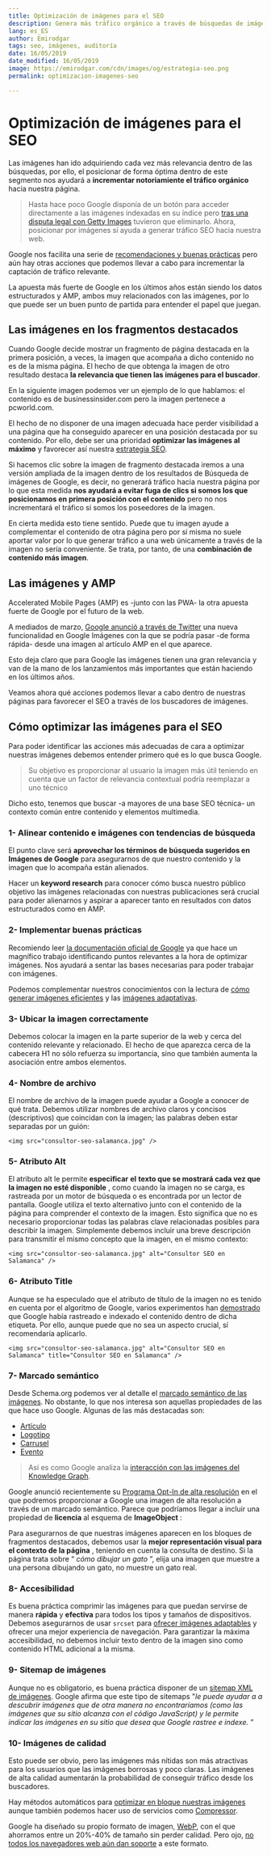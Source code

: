 ```yaml
---
title: Optimización de imágenes para el SEO
description: Genera más tráfico orgánico a través de búsquedas de imágenes y consigue mayor visibilidad en buscadores
lang: es_ES
author: Emirodgar
tags: seo, imágenes, auditoría
date: 16/05/2019
date_modified: 16/05/2019
image: https://emirodgar.com/cdn/images/og/estrategia-seo.png
permalink: optimizacion-imagenes-seo

---
```


# Optimización de imágenes para el SEO

Las imágenes han ido adquiriendo cada vez más relevancia dentro de las búsquedas, por ello, el posicionar de forma óptima dentro de este segmento nos ayudará a **incrementar notoriamiente el tráfico orgánico** hacia nuestra página.

> Hasta hace poco Google disponía de un botón para acceder directamente a las imágenes indexadas en su índice pero [tras una disputa legal con Getty Images](https://twitter.com/searchliaison/status/964226183180070912?ref_src=twsrc%5Etfw%7Ctwcamp%5Etweetembed%7Ctwterm%5E964226183180070912&ref_url=https%3A%2F%2Fwww.seroundtable.com%2Fgoogle-image-search-removes-features-25253.html) tuvieron que eliminarlo. Ahora, posicionar por imágenes sí ayuda a generar tráfico SEO hacia nuestra web.

Google nos facilita una serie de [recomendaciones y buenas prácticas](https://support.google.com/webmasters/answer/114016?hl=es) pero aún hay otras acciones que podemos llevar a cabo para incrementar la captación de tráfico relevante.

La apuesta más fuerte de Google en los últimos años están siendo los datos estructurados y AMP, ambos muy relacionados con las imágenes, por lo que puede ser un buen punto de partida para entender el papel que juegan.

## Las imágenes en los fragmentos destacados

Cuando Google decide mostrar un fragmento de página destacada en la primera posición, a veces, la imagen que acompaña a dicho contenido no es de la misma página. El hecho de que obtenga la imagen de otro resultado destaca **la relevancia que tienen las imágenes para el buscador**. 

En la siguiente imagen podemos ver un ejemplo de lo que hablamos: el contenido es de businessinsider.com pero la imagen pertenece a pcworld.com.

<amp-img alt="Ejemplo de resultado con contenido e imagen de páginas diferentes"
  src="https://i.imgur.com/JYBZsY9.png"
  width="650"
  height="361"
  layout="responsive">
</amp-img>

El hecho de no disponer de una imagen adecuada hace perder visibilidad a una página que ha conseguido aparecer en una posición destacada por su contenido. Por ello, debe ser una prioridad **optimizar las imágenes al máximo** y favorecer así nuestra [estrategia SEO](estrategia-seo).

Si hacemos clic sobre la imagen de fragmento destacada iremos a una versión ampliada de la imagen dentro de los resultados de Búsqueda de imágenes de Google, es decir, no generará tráfico hacia nuestra página por lo que esta medida **nos ayudará a evitar fuga de clics si somos los que posicionamos en primera posición con el contenido** pero no nos incrementará el tráfico si somos los poseedores de la imagen.

En cierta medida esto tiene sentido. Puede que tu imagen ayude a complementar el contenido de otra página pero por sí misma no suele aportar valor por lo que generar tráfico a una web únicamente a través de la imagen no sería conveniente. Se trata, por tanto, de una **combinación de contenido más imagen**.


## Las imágenes y AMP

Accelerated Mobile Pages (AMP) es -junto con las PWA- la otra apuesta fuerte de Google por el futuro de la web.

A mediados de marzo, [Google anunció a través de Twitter](https://twitter.com/IamJoseVarghese/status/1109404147508342784) una nueva funcionalidad en Google Imágenes con la que se podría pasar -de forma rápida- desde una imagen al artículo AMP en el que aparece.

<amp-img alt="Nueva funcionalidad Google AMP noticias imágenes"
  src="https://lh4.googleusercontent.com/S2gn-rMi3rLpBtHCwAZTUSNDoCwZYXuvCTJzGFpa_hJaMp5TuhSTSJvy01HA8R0KM05XQnxkEnxlOg-IX4dTastq8Fh--Ts2rlIdtndyAbqSlPlEZi-93YjjMhUk90fWHQ1BjGgj"
  width="640"
  height="978"
  layout="responsive">
</amp-img>

Esto deja claro que para Google las imágenes tienen una gran relevancia y van de la mano de los lanzamientos más importantes que están haciendo en los últimos años.

Veamos ahora qué acciones podemos llevar a cabo dentro de nuestras páginas para favorecer el SEO a través de los buscadores de imágenes.

## Cómo optimizar las imágenes para el SEO

Para poder identificar las acciones más adecuadas de cara a optimizar nuestras imágenes debemos entender primero qué es lo que busca Google. 

> Su objetivo es proporcionar al usuario la imagen más útil teniendo en cuenta que un factor de relevancia contextual podría reemplazar a uno técnico 

Dicho esto, tenemos que buscar -a mayores de una base SEO técnica- un contexto común entre contenido y elementos multimedia.

### 1- Alinear contenido e imágenes con tendencias de búsqueda

El punto clave será  **aprovechar los términos de búsqueda sugeridos en Imágenes de Google**  para asegurarnos de que nuestro contenido y la imagen que lo acompaña están alienados. 

Hacer un **keyword research** para conocer cómo busca nuestro público objetivo las imágenes relacionadas con nuestras publicaciones será crucial para poder alienarnos y aspirar a aparecer tanto en resultados con datos estructurados como en AMP.

### 2- Implementar buenas prácticas

Recomiendo leer  [la documentación oficial de Google](https://support.google.com/webmasters/answer/114016?hl=es)  ya que hace un magnífico trabajo  identificando puntos relevantes a la hora de optimizar imágenes. Nos ayudará a sentar las bases necesarias para poder trabajar con imágenes.

Podemos complementar nuestros conocimientos con la lectura de [cómo generar imágenes eficientes](https://developers.google.com/web/fundamentals/performance/optimizing-content-efficiency/image-optimization) y las [imágenes adaptativas](https://developers.google.com/web/fundamentals/design-and-ux/responsive/images).

### 3- Ubicar la imagen correctamente

Debemos colocar la imagen en la parte superior de la web y cerca del contenido relevante y relacionado.  El hecho de que aparezca cerca de la cabecera H1 no sólo refuerza su importancia, sino que también aumenta la asociación entre ambos elementos.

### 4- Nombre de archivo

El nombre de archivo de la imagen puede ayudar a Google a conocer de qué trata.  Debemos utilizar nombres de archivo claros y concisos (descriptivos) que coincidan con la imagen; las palabras deben estar separadas por un guión:

```
<img src="consultor-seo-salamanca.jpg" />
```  

### 5- Atributo Alt

El atributo alt le permite  **especificar**  **el**  **texto que se mostrará cada vez que la imagen no esté disponible**  , como cuando la imagen no se carga, es rastreada por un motor de búsqueda o es encontrada por un lector de pantalla.  Google utiliza el texto alternativo junto con el contenido de la página para comprender el contexto de la imagen.  Esto significa que no es necesario proporcionar todas las palabras clave relacionadas posibles para describir la imagen. Simplemente debemos incluir una breve descripción para transmitir el mismo concepto que la imagen, en el mismo contexto:  


```
<img src="consultor-seo-salamanca.jpg" alt="Consultor SEO en Salamanca" />
```  

### 6- Atributo Title

Aunque se ha especulado que el atributo de título de la imagen no es tenido en cuenta por el algoritmo de Google, varios experimentos han  [demostrado](https://www.seroundtable.com/google-does-index-rank-title-attribute-tag-in-images-21932.html)  que Google había rastreado e indexado el contenido dentro de dicha etiqueta.  Por ello, aunque puede que no sea un aspecto crucial, sí recomendaría aplicarlo.

```
<img src="consultor-seo-salamanca.jpg" alt="Consultor SEO en Salamanca" title="Consultor SEO en Salamanca" />
```  


### 7- Marcado semántico

Desde Schema.org podemos ver al detalle el [marcado semántico de las imágenes](https://schema.org/image). No obstante, lo que nos interesa son aquellas propiedades de las que hace uso Google. Algunas de las más destacadas son:

- [Artículo](https://developers.google.com/search/docs/data-types/article)
- [Logotipo](https://developers.google.com/search/docs/data-types/logo)
- [Carrusel](https://developers.google.com/search/docs/guides/mark-up-listings)
- [Evento](https://developers.google.com/search/docs/data-types/event)

> Así es como Google analiza la [interacción con las imágenes del Knowledge Graph](http://www.clairecarlilemarketing.com/blog/how-google-treats-see-photos-in-the-local-knowledge-panel/).

Google anunció recientemente su [Programa Opt-In de alta resolución](https://searchengineland.com/google-to-add-support-for-higher-quality-images-in-search-swipe-up-images-3d-images-316706)  en el que podremos proporcionar a Google una imagen de alta resolución a través de un marcado semántico.  Parece que podríamos llegar a incluir una propiedad de  **licencia**  al esquema de  **ImageObject**  :


<amp-img alt="Google imágenes licencia"  src="https://lh4.googleusercontent.com/FtmIC_bil_ZiL1YJlxO0qhUJYSkUNe5uYSVeLZ-2qniHiNUsxDQv9bFz-i-YgL-lN-S7aEb-gvEIthGIfSTW64mUFR9cXOPcul0w4s0lXmDvjkdzyRNSg-Rc_x5PXOd7omAL-_QA"
  width="800"
  height="377"
  layout="responsive">
</amp-img>

Para asegurarnos de que nuestras imágenes aparecen en los bloques de fragmentos destacados, debemos usar la  **mejor representación visual para el contexto de la página**  , teniendo en cuenta la consulta de destino.  Si la página trata sobre “  _cómo dibujar un gato_  ”, elija una imagen que muestre a una persona dibujando un gato, no muestre un gato real.

### 8- Accesibilidad

Es buena práctica comprimir las imágenes para que puedan servirse de manera  **rápida**  y  **efectiva**  para todos los tipos y tamaños de dispositivos. Debemos asegurarnos de usar  ```srcset``` para [ofrecer imágenes adaptables](https://developer.mozilla.org/es/docs/Learn/HTML/Multimedia_and_embedding/Responsive_images) y ofrecer una mejor experiencia de navegación.  Para garantizar la máxima accesibilidad, no debemos incluir texto dentro de la imagen sino como contenido HTML adicional a la misma.  

### 9- Sitemap de imágenes

Aunque no es obligatorio, es buena práctica disponer de un [sitemap XML de imágenes](https://support.google.com/webmasters/answer/178636).  Google afirma que este tipo de sitemaps "*le puede ayudar a a descubrir imágenes que de otra manera no encontraríamos (como las imágenes que su sitio alcanza con el código JavaScript) y le permite indicar las imágenes en su sitio que desea que Google rastree e indexe.* ”


### 10- Imágenes de calidad

Esto puede ser obvio, pero las imágenes más nítidas son más atractivas para los usuarios que las imágenes borrosas y poco claras.  Las imágenes de alta calidad aumentarán la probabilidad de conseguir tráfico desde los buscadores.

Hay métodos automáticos para [optimizar en bloque nuestras imágenes](https://developers.google.com/web/fundamentals/performance/optimizing-content-efficiency/automating-image-optimization/) aunque también podemos hacer uso de servicios como [Compressor](https://compressor.io/compress).

Google ha diseñado su propio formato de imagen, [WebP](https://developers.google.com/speed/webp/), con el que ahorramos entre un 20%-40% de tamaño sin perder calidad. Pero ojo, [no todos los navegadores web aún dan soporte](https://caniuse.com/#feat=webp) a este formato.



<!--stackedit_data:
eyJoaXN0b3J5IjpbNjU4MjQyMjM3LC0xNzY1ODM0NjE1LC02OT
c0ODk4MTNdfQ==
-->